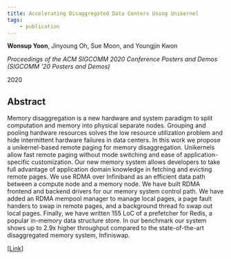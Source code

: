 ```yaml
---
title: Accelerating Disaggregated Data Centers Using Unikernel
tags:
    - publication
---
```


**Wonsup Yoon**, Jinyoung Oh, Sue Moon, and Youngjin Kwon

*Proceedings of the ACM SIGCOMM 2020 Conference Posters and Demos (SIGCOMM '20 Posters and Demos)*

2020

## Abstract

Memory disaggregation is a new hardware and system paradigm to split computation and memory into physical separate nodes. Grouping and pooling hardware resources solves the low resource utilization problem and hide intermittent hardware failures in data centers. In this work we propose a unikernel-based remote paging for memory disaggregation. Unikernels allow fast remote paging without mode switching and ease of application-specific customization. Our new memory system allows developers to take full advantage of application domain knowledge in fetching and evicting remote pages. We use RDMA over Infiniband as an efficient data path between a compute node and a memory node. We have built RDMA frontend and backend drivers for our memory system control path. We have added an RDMA mempool manager to manage local pages, a page fault handers to swap in remote pages, and a background thread fo swap out local pages. Finally, we have written 155 LoC of a prefetcher for Redis, a popular in-memory data structure store. In our benchmark our system shows up to 2.9x higher throughput compared to the state-of-the-art disaggregated memory system, Infiniswap.

[[Link](https://conferences.sigcomm.org/sigcomm/2020/cf-posters.html)]
